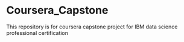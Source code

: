 # Coursera_Capstone
This repository is for coursera capstone project for IBM data science professional certification
